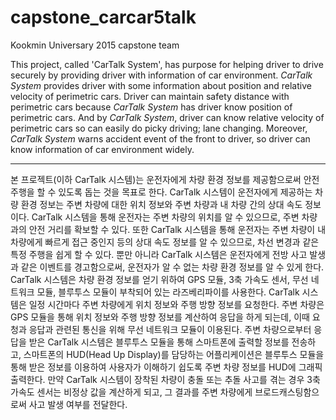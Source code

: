 # capstone_carcar5talk
Kookmin Universary 2015 capstone team

This project, called 'CarTalk System', has purpose for helping driver to drive securely by providing driver with information of car environment. *CarTalk System* provides driver with some information about position and relative velocity of perimetric cars. Driver can maintain safety distance with perimetric cars because *CarTalk System* has driver know position of perimetric cars. And by *CarTalk System*, driver can know relative velocity of perimetric cars so can easily do picky driving; lane changing. Moreover, *CarTalk System* warns accident event of the front to driver, so driver can know information of car environment widely.

---

본 프로젝트(이하 CarTalk 시스템)는 운전자에게 차량 환경 정보를 제공함으로써 안전 주행을 할 수 있도록 돕는 것을 목표로 한다. CarTalk 시스템이 운전자에게 제공하는 차량 환경 정보는 주변 차량에 대한 위치 정보와 주변 차량과 내 차량 간의 상대 속도 정보이다. CarTalk 시스템을 통해 운전자는 주변 차량의 위치를 알 수 있으므로, 주변 차량과의 안전 거리를 확보할 수 있다. 또한 CarTalk 시스템을 통해 운전자는 주변 차량이 내 차량에게 빠르게 접근 중인지 등의 상대 속도 정보를 알 수 있으므로, 차선 변경과 같은 특정 주행을 쉽게 할 수 있다. 뿐만 아니라 CarTalk 시스템은 운전자에게 전방 사고 발생과 같은 이벤트를 경고함으로써, 운전자가 알 수 없는 차량 환경 정보를 알 수 있게 한다.  
CarTalk 시스템은 차량 환경 정보를 얻기 위하여 GPS 모듈, 3축 가속도 센서, 무선 네트워크 모듈, 블루투스 모듈이 부착되어 있는 라즈베리파이를 사용한다. CarTalk 시스템은 일정 시간마다 주변 차량에게 위치 정보와 주행 방향 정보를 요청한다. 주변 차량은 GPS 모듈을 통해 위치 정보와 주행 방향 정보를 계산하여 응답을 하게 되는데, 이때 요청과 응답과 관련된 통신을 위해 무선 네트워크 모듈이 이용된다. 주변 차량으로부터 응답을 받은 CarTalk 시스템은 블루투스 모듈을 통해 스마트폰에 출력할 정보를 전송하고, 스마트폰의 HUD(Head Up Display)를 담당하는 어플리케이션은 블루투스 모듈을 통해 받은 정보를 이용하여 사용자가 이해하기 쉽도록 주변 차량 정보를 HUD에 그래픽 출력한다. 만약 CarTalk 시스템이 장착된 차량이 충돌 또는 추돌 사고를 겪는 경우 3축 가속도 센서는 비정상 값을 계산하게 되고, 그 결과를 주변 차량에게 브로드캐스팅함으로써 사고 발생 여부를 전달한다.
